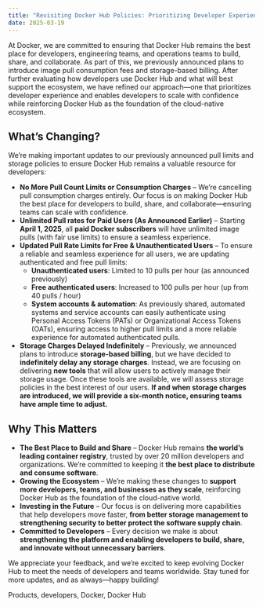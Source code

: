 ```yaml
---
title: "Revisiting Docker Hub Policies: Prioritizing Developer Experience"
date: 2025-03-19
---
```


At Docker, we are committed to ensuring that Docker Hub remains the best place for developers, engineering teams, and operations teams to build, share, and collaborate. As part of this, we previously announced plans to introduce image pull consumption fees and storage-based billing. After further evaluating how developers use Docker Hub and what will best support the ecosystem, we have refined our approach—one that prioritizes developer experience and enables developers to scale with confidence while reinforcing Docker Hub as the foundation of the cloud-native ecosystem.

## What’s Changing?

We’re making important updates to our previously announced pull limits and storage policies to ensure Docker Hub remains a valuable resource for developers:

- **No More Pull Count Limits or Consumption Charges** – We’re cancelling pull consumption charges entirely. Our focus is on making Docker Hub the best place for developers to build, share, and collaborate—ensuring teams can scale with confidence.
- **Unlimited Pull rates for Paid Users (As Announced Earlier)** – Starting **April 1, 2025**, all **paid Docker subscribers** will have unlimited image pulls (with fair use limits) to ensure a seamless experience.
- **Updated Pull Rate Limits for Free & Unauthenticated Users** – To ensure a reliable and seamless experience for all users, we are updating authenticated and free pull limits:
    - **Unauthenticated users**: Limited to 10 pulls per hour (as announced previously)
    - **Free authenticated users**: Increased to 100 pulls per hour (up from 40 pulls / hour)
    - **System accounts & automation**: As previously shared, automated systems and service accounts can easily authenticate using Personal Access Tokens (PATs) or Organizational Access Tokens (OATs), ensuring access to higher pull limits and a more reliable experience for automated authenticated pulls.
- **Storage Charges Delayed Indefinitely** – Previously, we announced plans to introduce **storage-based billing**, but we have decided to **indefinitely delay any storage charges**. Instead, we are focusing on delivering **new tools** that will allow users to actively manage their storage usage. Once these tools are available, we will assess storage policies in the best interest of our users. **If and when storage charges are introduced, we will provide a six-month notice, ensuring teams have ample time to adjust.**

## Why This Matters

- **The Best Place to Build and Share** – Docker Hub remains **the world’s leading container registry**, trusted by over 20 million developers and organizations. We’re committed to keeping it **the best place to distribute and consume software**.
- **Growing the Ecosystem** – We’re making these changes to **support more developers, teams, and businesses as they scale**, reinforcing Docker Hub as the foundation of the cloud-native world.
- **Investing in the Future** – Our focus is on delivering more capabilities that help developers move faster, **from better storage management to** **strengthening security to better protect the software supply chain**.
- **Committed to Developers** – Every decision we make is about **strengthening the platform and enabling developers to build, share, and innovate without unnecessary barriers**.

We appreciate your feedback, and we’re excited to keep evolving Docker Hub to meet the needs of developers and teams worldwide. Stay tuned for more updates, and as always—happy building! 

​Products, developers, Docker, Docker Hub
